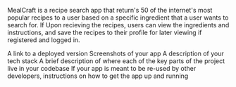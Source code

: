 MealCraft is a recipe search app that return's 50 of the internet's most popular recipes to a user based on a specific ingredient that a user wants to search for. If Upon recieving the recipes, users can view the ingredients and instructions, and save the recipes to their profile for later viewing if registered and logged in.


A link to a deployed version
Screenshots of your app
A description of your tech stack
A brief description of where each of the key parts of the project live in your codebase
If your app is meant to be re-used by other developers, instructions on how to get the app up and running